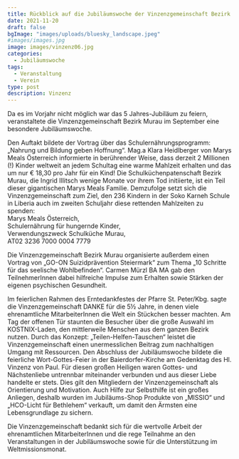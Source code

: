 ```yaml
---
title: Rückblick auf die Jubiläumswoche der Vinzenzgemeinschaft Bezirk Murau
date: 2021-11-20
draft: false
bgImage: "images/uploads/bluesky_landscape.jpeg"
#images/images.jpg
image: images/vinzenz06.jpg
categories:
  - Jubiläumswoche
tags:
  - Veranstaltung
  - Verein
type: post
description: Vinzenz
---
```


Da es im Vorjahr nicht möglich war das 5 Jahres-Jubiläum zu feiern, veranstaltete die Vinzenzgemeinschaft Bezirk Murau im September eine besondere Jubiläumswoche. 
<!--more-->
Den Auftakt bildete der Vortrag über das Schulernährungsprogramm: „Nahrung und Bildung geben Hoffnung“. Mag.a Klara Heidlberger von Marys Meals Österreich informierte in berührender Weise, dass derzeit 2 Millionen (!) Kinder weltweit an jedem Schultag eine warme Mahlzeit erhalten und das um nur € 18,30 pro Jahr für ein Kind! Die Schulküchenpatenschaft Bezirk Murau, die Ingrid Illitsch wenige Monate vor ihrem Tod initiierte, ist ein Teil dieser gigantischen Marys Meals Familie. Demzufolge setzt sich die Vinzenzgemeinschaft zum Ziel, den 236 Kindern in der Soko Karneh Schule in Liberia auch im zweiten Schuljahr diese rettenden Mahlzeiten zu spenden:   
Marys Meals Österreich,   
Schulernährung für hungernde Kinder,   
Verwendungszweck Schulküche Murau,   
AT02 3236 7000 0004 7779    

Die Vinzenzgemeinschaft Bezirk Murau organisierte außerdem einen Vortrag von „GO-ON Suizidprävention Steiermark“ zum Thema „10 Schritte für das seelische Wohlbefinden“. Carmen Mürzl BA MA gab den TeilnehmerInnen dabei hilfreiche Impulse zum Erhalten sowie Stärken der eigenen psychischen Gesundheit.   

Im feierlichen Rahmen des Erntedankfestes der Pfarre St. Peter/Kbg. sagte die Vinzenzgemeinschaft DANKE für die 5½ Jahre, in denen viele ehrenamtliche MitarbeiterInnen die Welt ein Stückchen besser machten. Am Tag der offenen Tür staunten die Besucher über die große Auswahl im KOSTNIX-Laden, den mittlerweile Menschen aus dem ganzen Bezirk nutzen. Durch das Konzept: „Teilen-Helfen-Tauschen“ leistet die Vinzenzgemeinschaft einen unermesslichen Beitrag zum nachhaltigen Umgang mit Ressourcen.
Den Abschluss der Jubiläumswoche bildete die feierliche Wort-Gottes-Feier in der Baierdorfer-Kirche am Gedenktag des Hl. Vinzenz von Paul. Für diesen großen Heiligen waren Gottes- und Nächstenliebe untrennbar miteinander verbunden und aus dieser Liebe handelte er stets. Dies gilt den Mitgliedern der Vinzenzgemeinschaft als Orientierung und Motivation. Auch Hilfe zur Selbsthilfe ist ein großes Anliegen, deshalb wurden im Jubiläums-Shop Produkte von „MISSIO“ und „HCO-Licht für Bethlehem“ verkauft, um damit den Ärmsten eine Lebensgrundlage zu sichern.   

Die Vinzenzgemeinschaft bedankt sich für die wertvolle Arbeit der ehrenamtlichen MitarbeiterInnen und die rege Teilnahme an den Veranstaltungen in der Jubiläumswoche sowie für die Unterstützung im Weltmissionsmonat.
